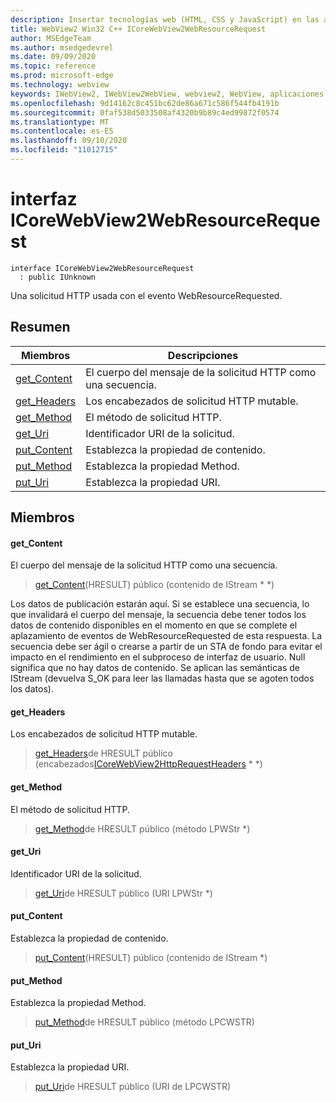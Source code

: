 ```yaml
---
description: Insertar tecnologías web (HTML, CSS y JavaScript) en las aplicaciones nativas con el control Microsoft Edge WebView2
title: WebView2 Win32 C++ ICoreWebView2WebResourceRequest
author: MSEdgeTeam
ms.author: msedgedevrel
ms.date: 09/09/2020
ms.topic: reference
ms.prod: microsoft-edge
ms.technology: webview
keywords: IWebView2, IWebView2WebView, webview2, WebView, aplicaciones Win32, Win32, Edge, ICoreWebView2, ICoreWebView2Controller, control de explorador, HTML Edge, ICoreWebView2WebResourceRequest
ms.openlocfilehash: 9d14162c8c451bc62de86a671c586f544fb4191b
ms.sourcegitcommit: 0faf538d5033508af4320b9b89c4ed99872f0574
ms.translationtype: MT
ms.contentlocale: es-ES
ms.lasthandoff: 09/10/2020
ms.locfileid: "11012715"
---
```

# interfaz ICoreWebView2WebResourceRequest 

```
interface ICoreWebView2WebResourceRequest
  : public IUnknown
```

Una solicitud HTTP usada con el evento WebResourceRequested.

## Resumen

 Miembros                        | Descripciones
--------------------------------|---------------------------------------------
[get_Content](#get_content) | El cuerpo del mensaje de la solicitud HTTP como una secuencia.
[get_Headers](#get_headers) | Los encabezados de solicitud HTTP mutable.
[get_Method](#get_method) | El método de solicitud HTTP.
[get_Uri](#get_uri) | Identificador URI de la solicitud.
[put_Content](#put_content) | Establezca la propiedad de contenido.
[put_Method](#put_method) | Establezca la propiedad Method.
[put_Uri](#put_uri) | Establezca la propiedad URI.

## Miembros

#### get_Content 

El cuerpo del mensaje de la solicitud HTTP como una secuencia.

> [get_Content](#get_content)(HRESULT) público (contenido de IStream * *)

Los datos de publicación estarán aquí. Si se establece una secuencia, lo que invalidará el cuerpo del mensaje, la secuencia debe tener todos los datos de contenido disponibles en el momento en que se complete el aplazamiento de eventos de WebResourceRequested de esta respuesta. La secuencia debe ser ágil o crearse a partir de un STA de fondo para evitar el impacto en el rendimiento en el subproceso de interfaz de usuario. Null significa que no hay datos de contenido. Se aplican las semánticas de IStream (devuelva S_OK para leer las llamadas hasta que se agoten todos los datos).

#### get_Headers 

Los encabezados de solicitud HTTP mutable.

> [get_Headers](#get_headers)de HRESULT público (encabezados[ICoreWebView2HttpRequestHeaders](icorewebview2httprequestheaders.md) * *)

#### get_Method 

El método de solicitud HTTP.

> [get_Method](#get_method)de HRESULT público (método LPWStr *)

#### get_Uri 

Identificador URI de la solicitud.

> [get_Uri](#get_uri)de HRESULT público (URI LPWStr *)

#### put_Content 

Establezca la propiedad de contenido.

> [put_Content](#put_content)(HRESULT) público (contenido de IStream *)

#### put_Method 

Establezca la propiedad Method.

> [put_Method](#put_method)de HRESULT público (método LPCWSTR)

#### put_Uri 

Establezca la propiedad URI.

> [put_Uri](#put_uri)de HRESULT público (URI de LPCWSTR)

